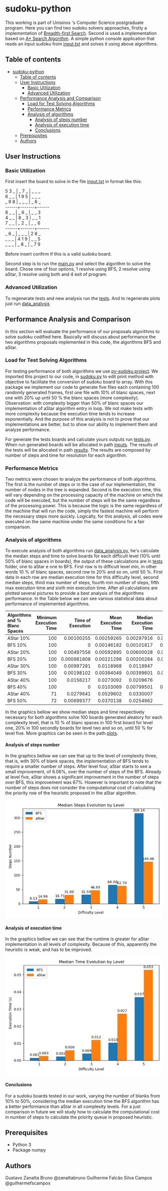 # sudoku-python

This working is part of Unisinos 's Computer Science postgraduate program. Here you can find two sudoku solvers approaches, firstly a implementation of [Breadth-first Search](https://en.wikipedia.org/wiki/Breadth-first_search). Second is used a implementation based on [A* Search Algorithm](https://en.wikipedia.org/wiki/A*_search_algorithm).
 A simple python console application that reads an input sudoku from [input.txt](input.txt) and solves it using above algorithms.

 ## Table of contents

- [sudoku-python](#sudoku-python)
  - [Table of contents](#table-of-contents)
  - [User Instructions](#user-instructions)
    - [Basic Utilization](#basic-utilization)
    - [Advanced Utilization](#advanced-utilization)
  - [Performance Analysis and Comparison](#performance-analysis-and-comparison)
    - [Load for Test Solving Algorithms](#load-for-test-solving-algorithms)
    - [Performance Metrics](#performance-metrics)
    - [Analysis of algorithms](#analysis-of-algorithms)
      - [Analysis of steps number](#analysis-of-steps-number)
      - [Analysis of execution time](#analysis-of-execution-time)
      - [Conclusions](#conclusions)
  - [Prerequisites](#prerequisites)
  - [Authors](#authors)


 ## User Instructions
 ### Basic Utilization

 First insert the board to solve in the file [input.txt](input.txt) in format like this:

5 3 _ | _ 7 _ | _ _ _<br />
6 _ _ | 1 9 5 | _ _ _<br />
_ 9 8 | _ _ _ | _ 6 _<br />
------+-------+------<br />
8 _ _ | _ 6 _ | _ _ 3<br />
4 _ _ | 8 _ 3 | _ _ 1<br />
7 _ _ | _ 2 _ | _ _ 6<br />
------+-------+------<br />
_ 6 _ | _ _ _ | 2 8 _<br />
_ _ _ | 4 1 9 | _ _ 5<br />
_ _ _ | _ 8 _ | _ 7 9<br />

Before insert confirm if this is a valid sudoku board.

Second step is to run the [main.py](main.py) and select the algorithm to solve the board. Chose one of four options, 1 resolve using BFS, 2 resolve using aStar, 3 resolve using both and 4 exit of program.

 ### Advanced Utilization

To regenerate tests and new analysis run the [tests](tests.py). And to regenerate plots just run [data_analysis](data_analysis.py)

 ##  Performance Analysis and Comparison
In this section will evaluate the performance of our proposals algorithms to solve sudoku codified here. Basically will discuss about performance the two algorithms proposals implemented in this code, the algorithms BFS and aStar.

 ### Load for Test Solving Algorithms

For testing performance of both algorithms we use [py-sudoku project](https://pypi.org/project/py-sudoku/). We imported this project to our code, in [sudoku.py](generator/sudoku.py,) to edit print method with objective to facilitate the conversion of sudoku board to array. With this package we implement our code to generate five files each containing 100 randomly generated frames, first one file with 10% of blanc spaces, next one with 20% up until 50 % the blanc spaces (more complexity).
Observation: with complexity bigger than 50% of blanc spaces  our implementation of aStar algorithm entry in loop. 
We not make tests with more complexity because the execution time tends to increase exponentially. And the purpose of this analysis is not to prove that our implementations are better, but to show our ability to implement them and analyze performance.

For generate the tests boards and calculate yours outputs run [tests.py](tests.py). When run generated boards will be allocated in path [inputs](tests/inputs/). The results of the tests will be allocated in
path [results](tests/results/). The results are composed by number of steps and time for resolution for each algorithm.

 ### Performance Metrics

Two metrics were chosen to analyze the performance of both algorithms. The first is the number of steps or in the case of our implementation, the number of nodes in the tree is expanded. Second is the execution time, this will vary depending on the processing capacity of the machine on which the code will be executed, but the number of steps will be the same regardless of the processing power. This is because the logic is the same regardless of the machine that will run the code, simply the fastest machine will perform the necessary steps more quickly. Logically, for this analysis, all codes were executed on the same machine under the same conditions for a fair comparison.

 ### Analysis of algorithms

To execute analysis of both algorithms run [data_analysis.py](data_analysis.py), he's calculate the median steps and time to solve boards for each difficult level (10% until 50% of blanc spaces in boards), the output of these calculations are in [tests](tests/) folder, one to aStar e one to BFS.
First row is to difficult level min, in other words 10 % of blanc spaces, second row to 20% and so on, until 50 %. First data in each row are median execution time for this difficulty level, second median steps, third  max number of steps, fourth min number of steps, fifth max execution time and sixth min execution time. After all calculations are plotted several pictures to provide a best analysis of the algorithms performance. In the Table below we can see various statistical data about performance of implemented algorithms.


| Algorithms and % Blanc Spaces|   Minimum Execution Time | Time of Execution |  Mean Execution Time |   Median Execution Time | Max Execution Time |   Variance of Execution Time | Minimum Number of Steps | Mean Steps | Median Steps |  Max Steps | Variance of Steps |
|:--------------|------------------------------:|----------------------------:|-----------------------------:|-------------------------------:|----------------------------:|---------------------:|-------------------:|--------------------:|----------------------:|-------------------:|-------------------:|
| AStar 10%|                           100 |                 0.00100255  |                   0.00259265 |                     0.00297916 |                  0.00499916 |                 4.4451e-07  |                 14 |              14.99  |                  15   |                 15 |           0.01     |
| BFS 10%    |                           100 |                 0           |                   0.00146182 |                     0.00101817 |                  0.0029943  |                 2.91767e-07 |                  8 |               8.13  |                   8   |                 12 |           0.235455 |
| AStar 20% |                           100 |                 0.00497556  |                   0.00592895 |                     0.00600028 |                  0.00801063 |                 4.24597e-07 |                 31 |              31     |                  31   |                 31 |           0        |
| BFS 20%    |                           100 |                 0.000981808 |                   0.00221298 |                     0.00200284 |                  0.00400138 |                 3.88604e-07 |                 16 |              16.71  |                  16   |                 29 |           2.59182  |
| AStar 30% |                           100 |                 0.00997281  |                   0.0118968  |                     0.0119947  |                  0.01999    |                 1.98372e-06 |                 45 |              46.89  |                  47   |                 47 |           0.139293 |
| BFS 30%    |                           100 |                 0.00198102  |                   0.00394049 |                     0.00399601 |                  0.00899434 |                 2.17357e-06 |                 24 |              31.59  |                  28   |                 86 |          97.5777   |
| AStar 40% |                           100 |                 0.0156217   |                   0.0273092  |                     0.0209676  |                  0.132924   |                 0.00036597  |                 59 |              62.7   |                  63   |                 63 |           0.515152 |
| BFS 40%    |                           100 |                 0           |                   0.0103069  |                     0.00799501 |                  0.0699608  |                 0.000100468 |                 33 |              66.08  |                  59   |                264 |        1017.87     |
| AStar 40% |                            71 |                 0.0279641   |                   0.0529602  |                     0.0330007  |                  1.15434    |                 0.017777    |                 69 |             146.465 |                  78   |               4818 |      316739        |
| BFS 50%    |                            72 |                 0.00699377  |                   0.0370138  |                     0.0254962  |                  0.162908   |                 0.00109887  |                 70 |             316.139 |                 234.5 |               1598 |       77050.3      |


In the graphics bellow we show median steps and time respectively necessary for both algorithms solve 100 boards generated aleatory for each complexity level, that is 10 % of blanc spaces in 100 first board for level one, 20%  in 100 secondly boards for level two and so on, until 50 % for level five. More graphics can be seen in the path [plots](plots/).

 #### Analysis of steps number

In the graphics bellow we can see that up to the level of complexity three, that is, with 30% of blank spaces, the implementation of BFS tends to require a smaller number of steps. After level four, aStar starts to see a small improvement, of 6.06%, over the number of steps of the BFS. Already at level five, aStar shows a significant improvement in the number of steps over BFS, this improvement was 67%. However is important to note that the number of steps does not consider the computational cost of calculating the priority row of the heuristic proposed in the aStar algorithm.

![group_steps_bar](plots/group_steps_bar.png)

 #### Analysis of execution time

 In the graphics bellow we can see that the runtime is greater for aStar implementation in all levels of complexity. Because of this, apparently the heuristic is weak, and has to be improved.

![group_time_bar](plots/group_time_bar.png)

 #### Conclusions

For a sudoku boards tested in our work, varying the number of blanks from 10% to 50%, considering the median execution time the BFS algorithm has a better performance than aStar in all complexity levels. For a just comparison in future we will study how to calculate the computational cost in number of steps to calculate the priority queue in proposed heuristic.

## Prerequisites
  * Python 3
  * Package numpy

## Authors
Gustavo Zanatta Bruno @zanattabruno
Guilherme Falcão Silva Campos @guilhermefscampos